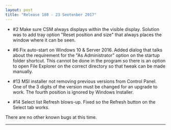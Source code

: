 ```yaml
---
layout: post
title: "Release 180 - 23 Seotenber 2017"
---
```


 * #2 Make sure CSM always displays within the visible display. Solution was to add tray option 
   "Reset position and size" that always places the window where it can be seen.

 * #6 Fix auto-start on Windows 10 & Server 2016. Added dialog that talks about the requirement for
   the "As Administrator" option on the startup folder shortcut. This cannot be done in the program
   so there is an option to open File Explorer on the correct directory so that tweak can be made
   manually.
   
 * #13 MSI installer not removing previous versions from Control Panel. One of the 3 digits of the
   version must be changed for an upgrade to work. The fourth position is ignored by Windows Installer.

 * #14 Select list Refresh blows-up. Fixed so the Refresh button on the Select tab works.
 
There are no other known bugs at this time.

---